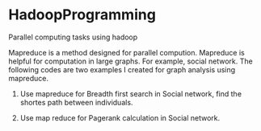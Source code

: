# HadoopProgramming
Parallel computing tasks using hadoop

Mapreduce is a method designed for parallel compution. Mapreduce is helpful for computation in large graphs. For example, social network. The following codes are two examples I created for graph analysis using mapreduce. 
1. Use mapreduce for Breadth first search in Social network, find the shortes path between individuals. 

2. Use map reduce for Pagerank calculation in Social network. 
